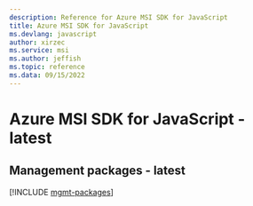 ```yaml
---
description: Reference for Azure MSI SDK for JavaScript
title: Azure MSI SDK for JavaScript
ms.devlang: javascript
author: xirzec
ms.service: msi
ms.author: jeffish
ms.topic: reference
ms.data: 09/15/2022
---
```

# Azure MSI SDK for JavaScript - latest

## Management packages - latest
[!INCLUDE [mgmt-packages](msi-mgmt-index.md)]